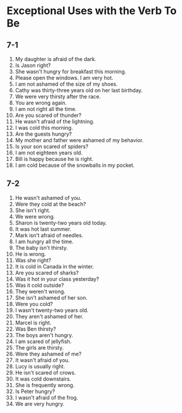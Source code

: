 # Exceptional Uses with the Verb To Be

## 7-1

1. My daughter is afraid of the dark.
1. Is Jason right?
1. She wasn't hungry for breakfast this morning.
1. Please open the windows. I am very hot.
1. I am not ashamed of the size of my shoes.
1. Cathy was thirty-three years old on her last birthday.
1. We were very thirsty after the race.
1. You are wrong again.
1. I am not right all the time.
1. Are you scared of thunder?
1. He wasn't afraid of the lightning.
1. I was cold this morning.
1. Are the guests hungry?
1. My mother and father were ashamed of my behavior.
1. Is your son scared of spiders?
1. I am not eighteen years old.
1. Bill is happy because he is right.
1. I am cold because of the snowballs in my pocket.

## 7-2

1. He wasn't ashamed of you.
1. Were they cold at the beach?
1. She isn't right.
1. We were wrong.
1. Sharon is twenty-two years old today.
1. It was hot last summer.
1. Mark isn't afraid of needles.
1. I am hungry all the time.
1. The baby isn't thirsty.
1. He is wrong.
1. Was she right?
1. It is cold in Canada in the winter.
1. Are you scared of sharks?
1. Was it hot in your class yesterday?
1. Was it cold outside?
1. They weren't wrong.
1. She isn't ashamed of her son.
1. Were you cold?
1. I wasn't twenty-two years old.
1. They aren't ashamed of her.
1. Marcel is right.
1. Was Ben thirsty?
1. The boys aren't hungry.
1. I am scared of jellyfish.
1. The girls are thirsty.
1. Were they ashamed of me?
1. It wasn't afraid of you.
1. Lucy is usually right.
1. He isn't scared of crows.
1. It was cold downstairs.
1. She is frequently wrong.
1. Is Peter hungry?
1. I wasn't afraid of the frog.
1. We are very hungry.
